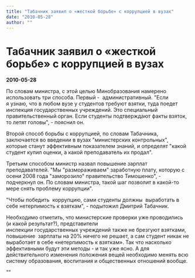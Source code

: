 ```yaml
---
title: "Табачник заявил о «жесткой борьбе» с коррупцией в вузах"
date: "2010-05-28"
author: ""
---
```


# Табачник заявил о «жесткой борьбе» с коррупцией в вузах

**2010-05-28** 

По словам министра, с этой целью Минобразования намерено использовать три способа. Первый -  административный. "Если я узнаю, что в любом вузе у студентов требуют взятки, туда поедет инспекция государственных учреждений. Это специальный правительственный орган. Если студенты подтверждают факты взяток, то летят головы", - пояснил он.

Второй способ борьбы с коррупцией, по словам Табачника, заключается во введении в вузах "министерских контрольных", которые станут эффективным показателем знаний, и определят "какой студент купил оценки, а какой преподаватель их продал".

Третьим способом министр назвал повышение зарплат  преподавателей. "Мы "размораживаем" заработную плату, которую с осени 2008 года "заморозило" правительство Тимошенко", - подчеркнул он. По словам министра, такой шаг позволит в какой-то мере снять проблему коррупции".

"Чтобы победить  коррупцию, сами студенты должны  выработать в себе нетерпимость к взяткам", - подытожил Дмитрий Табачник.

Необходимо отметить, что министерские проверки уже проводились (и какой результат?), представители  инспекции государственных учреждений также не брезгуют взятками, повышение  зарплаты на 20% ничего не решает, а сам студент никак не выработает в себе «нетерпимость к взяткам». Так что насколько эффективными будут эти методы - и так уже ясно. А для действительного изменения положения вещей необходимо менять всю систему образования, воспитания и общественных отношений вообще.

""